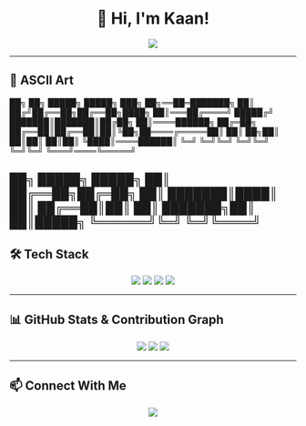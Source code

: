 <!-- Profil Başlığı -->
<h1 align="center">👋 Hi, I'm Kaan! </h1>
<p align="center">
  <img src="https://readme-typing-svg.herokuapp.com?color=%2336BCF7&size=24&center=true&vCenter=true&lines=Electrical+%26+Electronics+Engineer;Game+Developer;Android+App+Developer;Arduino+%26+Tech+Enthusiast" />
</p>

---

## 🎨 ASCII Art

██╗  ██╗ █████╗  █████╗ ███╗   ██╗══██═███████╗
██║ ██╔╝██╔══██╗██╔══██╗████╗  ██║═══██╔════╝
█████╔╝ ███████║███████║██╔██╗ ██║════██████╗
██╔═██╗ ██╔══██║██╔══██║██║╚██╗██════╔═════██║
██║  ██╗██║  ██║██║  ██║██║ ╚████║════██████║
╚═╝  ╚═╝╚═╝  ╚═╝╚═╝  ╚═╝╚═╝  ╚═══╝════╚═════╝

██╗      █████╗ █████╗ 
██║     ██╔══██╗██╔═██╗
██║     ███████║████║
██║     ██╔══██║██║ ██║
███████╗██║  ██║█████╗ 
╚══════╝╚═╝  ╚═╝╚════╝
---

## 🛠️ Tech Stack
<p align="center">
  <img src="https://img.shields.io/badge/Java-ED8B00?style=for-the-badge&logo=java&logoColor=white" />
  <img src="https://img.shields.io/badge/Python-3776AB?style=for-the-badge&logo=python&logoColor=white" />
  <img src="https://img.shields.io/badge/C-A8B9CC?style=for-the-badge&logo=c&logoColor=white" />
  <img src="https://img.shields.io/badge/GDScript-478CBF?style=for-the-badge&logo=godot-engine&logoColor=white" />
</p>

---

## 📊 GitHub Stats & Contribution Graph
<p align="center">
  <img src="https://github-readme-stats.vercel.app/api?username=KaanAlper&show_icons=true&theme=radical" />
  <img src="https://github-readme-streak-stats.herokuapp.com/?user=KaanAlper&theme=radical" />
  <img src="https://github-readme-activity-graph.cyclic.app/graph?username=KaanAlper&theme=github-dark&hide_border=true" />
</p>

---

## 📫 Connect With Me
<p align="center">
  <a href="https://anilist.co/user/KaanAlper/">
    <img src="https://img.shields.io/badge/AniList-02A9FF?style=for-the-badge&logo=anilist&logoColor=white" />
  </a>
</p>

